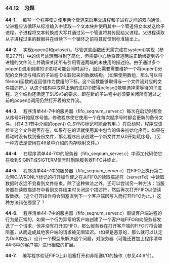 ### 44.12　习题

**44-1.** 　编写一个程序使之使用两个管道来启用父进程和子进程之间的双向通信。父进程应该循环从标准输入中读取一个文本块并使用其中一个管道将文本发送给子进程，子进程将文本转换成大写并通过另一个管道将其传回给父进程。父进程读取从子进程过来的数据并在继续下一个循环之前将其反馈到标准输出上。

**44-2.** 　实现popen()和pclose()。尽管这些函数因无需完成在system()实现（参见27.7节）中的信号处理而得到了简化，但需要小心地将管道两端正确绑定到各个进程的文件流上并确保关闭所有引用管道两端的未使用的描述符。由于通过多个popen()调用创建的子进程可能会同时运行，因此需要需要维护一个将popen()分配的文件流与相应的子进程ID关联起来的数据结构。（如果使用数组，那么可以将fileno()函数的返回值作为数组的下标，这个函数能够取得与一个文件流对应的文件描述符。）从这个结构中取得正确的进程ID使得pclose()能够选择需等待的子进程。这个结构还满足了SUSv3的要求，即在新的子进程中必须要关闭所有通过之前的popen()调用仍然打开着的文件流。

**44-3.** 　程序清单44-7中的服务器（fifo_seqnum_server.c）每次在启动时都会从序号0开始赋序号值。修改程序使它使用一个在每次赋序号时都会更新的备份文件。（在4.3.1节中介绍的open() O_SYNC标记可能会有用。）在启动时，程序应该检查这个文件是否存在，如果存在的话就使用其中包含的值来初始化序号。如果在启动时没有找到备份文件，那么程序应该创建一个新文件并从0开始赋序号。（另一种方法是使用在49章中介绍的内存映射文件。）

**44-4.** 　在程序清单44-7中的服务器（fifo_seqnum_server.c）中添加代码使它在收到SIGINT或SIGTERM信号时删除服务器FIFO并终止。

**44-5.** 　程序清单44-7中的服务器（fifo_seqnum_server.c）在FIFO上执行第二次带O_WRONLY标记的打开操作使之在从FIFO的读取描述符（serverFd）中读取数据时永远不会看到文件结束。除了这种做法之外，还可以尝试另一种方法：当服务器在读取描述符中看到文件结束时关闭这个描述符，然后再次打开FIFO以便读取数据。（这个打开操作将会阻塞直到下一个客户端因写入而打开FIFO为止。）这种方法错在哪里了？

**44-6.** 　程序清单44-7中的服务器（fifo_seqnum_server.c）假设客户端进程的行为是正常的。如果一个行为异常的客户端创建了一个客户端FIFO和向服务器发送了一个请求，但并没有打开其FIFO，那么服务器在打开客户端的FIFO时将会被阻塞，从而造成其他客户端的请求被无限延迟。（如果是恶意的，那么就可以认定为DoS攻击。）设计一个模型来解决这个问题，对服务器（可能还要加上程序清单44-8中的客户端）进行相应的扩展。

**44-7.** 　编写程序验证FIFO上非阻塞打开和非阻塞I/O的操作（参见44.9节）。



